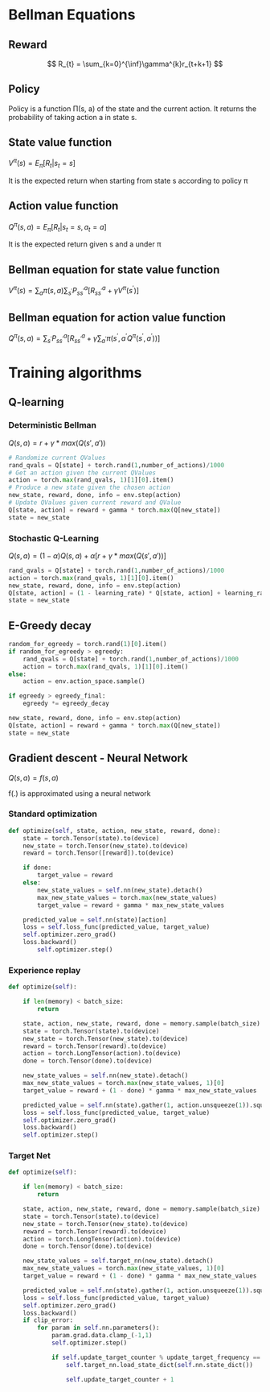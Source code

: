 # Bellman Equations

## Reward

$$
R_{t} = \sum_{k=0}^{\inf}\gamma^{k}r_{t+k+1}
$$

## Policy

Policy is a function Π(s, a) of the state and the current action. It returns the probability of taking action a in state s.


## State value function

$V^{\pi}(s) = E_{\pi}[R_{t}|s_{t} = s]$

It is the expected return when starting from state s according to policy π

## Action value function

$Q^{\pi}(s,a) = E_{\pi}[R_{t}|s_{t}=s, a_{t}=a]$

It is the expected return given s and a under π

## Bellman equation for state value function 

$V^{\pi}(s) = \sum_{a}\pi(s,a)\sum_{s^{'}}P_{ss^{'}}^{a}[R_{ss^{'}}^{a}+\gamma V^{\pi}(s^{'})]$

## Bellman equation for action value function

$Q^{\pi}(s,a)=\sum_{s^{'}}P_{ss^{'}}^{a}[R_{ss^{'}}^{a}+\gamma \sum_{a^{'}}\pi(s^{'},a^{'}Q^{\pi}(s^{'},a^{'}))]$

# Training algorithms

## Q-learning

### Deterministic Bellman

$Q(s,a) = r + \gamma * max(Q(s',a'))$

```python
# Randomize current QValues
rand_qvals = Q[state] + torch.rand(1,number_of_actions)/1000
# Get an action given the current QValues
action = torch.max(rand_qvals, 1)[1][0].item()
# Produce a new state given the chosen action
new_state, reward, done, info = env.step(action)
# Update QValues given current reward and QValue
Q[state, action] = reward + gamma * torch.max(Q[new_state])
state = new_state

```

### Stochastic Q-Learning

$Q(s,a) = (1-\alpha) Q(s,a) + \alpha[r + \gamma * max(Q(s',a'))]$

```python
rand_qvals = Q[state] + torch.rand(1,number_of_actions)/1000
action = torch.max(rand_qvals, 1)[1][0].item()
new_state, reward, done, info = env.step(action)
Q[state, action] = (1 - learning_rate) * Q[state, action] + learning_rate * (reward + gamma * torch.max(Q[new_state]))
state = new_state
```



## E-Greedy decay

```python
random_for_egreedy = torch.rand(1)[0].item()
if random_for_egreedy > egreedy:
    rand_qvals = Q[state] + torch.rand(1,number_of_actions)/1000
    action = torch.max(rand_qvals, 1)[1][0].item()
else:
    action = env.action_space.sample()

if egreedy > egreedy_final:
    egreedy *= egreedy_decay

new_state, reward, done, info = env.step(action)
Q[state, action] = reward + gamma * torch.max(Q[new_state])
state = new_state
```



## Gradient descent - Neural Network

$Q(s,a) = f(s,a)$

f(.) is approximated using a neural network

### Standard optimization

```python
def optimize(self, state, action, new_state, reward, done):
	state = torch.Tensor(state).to(device)
	new_state = torch.Tensor(new_state).to(device)
	reward = torch.Tensor([reward]).to(device)

	if done:
		target_value = reward
	else:
		new_state_values = self.nn(new_state).detach()
		max_new_state_values = torch.max(new_state_values)
		target_value = reward + gamma * max_new_state_values

	predicted_value = self.nn(state)[action]
	loss = self.loss_func(predicted_value, target_value)
	self.optimizer.zero_grad()
	loss.backward()
        self.optimizer.step()
```



### Experience replay

```python
def optimize(self):

    if len(memory) < batch_size:
        return

    state, action, new_state, reward, done = memory.sample(batch_size)
    state = torch.Tensor(state).to(device)
    new_state = torch.Tensor(new_state).to(device)
    reward = torch.Tensor(reward).to(device)
    action = torch.LongTensor(action).to(device)
    done = torch.Tensor(done).to(device)

    new_state_values = self.nn(new_state).detach()
    max_new_state_values = torch.max(new_state_values, 1)[0]
    target_value = reward + (1 - done) * gamma * max_new_state_values

    predicted_value = self.nn(state).gather(1, action.unsqueeze(1)).squeeze(1)
    loss = self.loss_func(predicted_value, target_value)
    self.optimizer.zero_grad()
    loss.backward()
    self.optimizer.step()
```



### Target Net

```python
def optimize(self):

    if len(memory) < batch_size:
        return

    state, action, new_state, reward, done = memory.sample(batch_size)
    state = torch.Tensor(state).to(device)
    new_state = torch.Tensor(new_state).to(device)
    reward = torch.Tensor(reward).to(device)
    action = torch.LongTensor(action).to(device)
    done = torch.Tensor(done).to(device)

    new_state_values = self.target_nn(new_state).detach()
    max_new_state_values = torch.max(new_state_values, 1)[0]
    target_value = reward + (1 - done) * gamma * max_new_state_values

    predicted_value = self.nn(state).gather(1, action.unsqueeze(1)).squeeze(1)
    loss = self.loss_func(predicted_value, target_value)
    self.optimizer.zero_grad()
    loss.backward()
    if clip_error:
        for param in self.nn.parameters():
            param.grad.data.clamp_(-1,1)
            self.optimizer.step()

            if self.update_target_counter % update_target_frequency == 0:
                self.target_nn.load_state_dict(self.nn.state_dict())

                self.update_target_counter + 1
```

